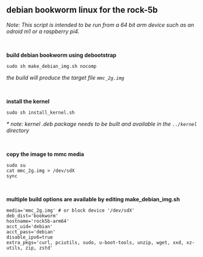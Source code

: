 ## debian bookworm linux for the rock-5b

<i>Note: This script is intended to be run from a 64 bit arm device such as an odroid m1 or a raspberry pi4.</i>

<br/>

**build debian bookworm using debootstrap**
```
sudo sh make_debian_img.sh nocomp
```

<i>the build will produce the target file ```mmc_2g.img```</i>

<br/>

**install the kernel**
```
sudo sh install_kernel.sh
```

<i>* note: kernel .deb package needs to be built and available in the ```../kernel``` directory</i>

<br/>

**copy the image to mmc media**
```
sudo su
cat mmc_2g.img > /dev/sdX
sync
```

<br/>

**multiple build options are available by editing make_debian_img.sh**
```
media='mmc_2g.img' # or block device '/dev/sdX'
deb_dist='bookworm'
hostname='rock5b-arm64'
acct_uid='debian'
acct_pass='debian'
disable_ipv6=true
extra_pkgs='curl, pciutils, sudo, u-boot-tools, unzip, wget, xxd, xz-utils, zip, zstd'
```
